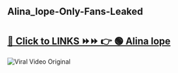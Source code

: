 
 ## Alina_lope-Only-Fans-Leaked

# <h2><a href="https://clipsfans.com/Alina_lope&ref=git">🔗 Click to LINKS ⏩⏩ 👉 🟢 Alina lope </a></h2>

<a href="https://clipsfans.com/Alina_lope&ref=git" rel="nofollow" data-target="animated-image.originalLink"><img src="https://i.ibb.co.com/xMMVF88/686577567.gif" alt="Viral Video Original" style="max-width: 100%; display: inline-block;" data-target="animated-image.originalImage"></a>
